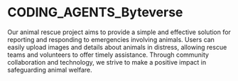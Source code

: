 # CODING_AGENTS_Byteverse
Our animal rescue project aims to provide a simple and effective solution for reporting and responding to emergencies involving animals. Users can easily upload images and details about animals in distress, allowing rescue teams and volunteers to offer timely assistance. Through community collaboration and technology, we strive to make a positive impact in safeguarding animal welfare.
